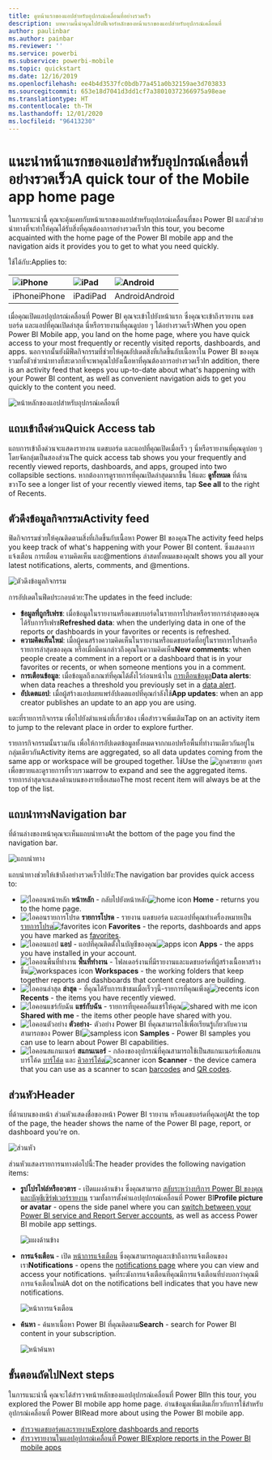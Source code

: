 ```yaml
---
title: ดูหน้าแรกของแอปสำหรับอุปกรณ์เคลื่อนที่อย่างรวดเร็ว
description: บทความนี้นำคุณไปยังฟีเจอร์หลักของหน้าแรกของแอปสำหรับอุปกรณ์เคลื่อนที่
author: paulinbar
ms.author: painbar
ms.reviewer: ''
ms.service: powerbi
ms.subservice: powerbi-mobile
ms.topic: quickstart
ms.date: 12/16/2019
ms.openlocfilehash: ee4b4d3537fc0bdb77a451a0b32159ae3d703833
ms.sourcegitcommit: 653e18d7041d3dd1cf7a38010372366975a98eae
ms.translationtype: HT
ms.contentlocale: th-TH
ms.lasthandoff: 12/01/2020
ms.locfileid: "96413230"
---
```

# <a name="a-quick-tour-of-the-mobile-app-home-page"></a><span data-ttu-id="79c13-103">แนะนำหน้าแรกของแอปสำหรับอุปกรณ์เคลื่อนที่อย่างรวดเร็ว</span><span class="sxs-lookup"><span data-stu-id="79c13-103">A quick tour of the Mobile app home page</span></span>
<span data-ttu-id="79c13-104">ในการแนะนำนี้ คุณจะคุ้นเคยกับหน้าแรกของแอปสำหรับอุปกรณ์เคลื่อนที่ของ Power BI และตัวช่วยนำทางที่จะทำให้คุณได้รับสิ่งที่คุณต้องการอย่างรวดเร็ว</span><span class="sxs-lookup"><span data-stu-id="79c13-104">In this tour, you become acquainted with the home page of the Power BI mobile app and the navigation aids it provides you to get to what you need quickly.</span></span>

<span data-ttu-id="79c13-105">ใช้ได้กับ:</span><span class="sxs-lookup"><span data-stu-id="79c13-105">Applies to:</span></span>

| ![iPhone](./media/mobile-apps-quickstart-view-dashboard-report/iphone-logo-30-px.png) | ![iPad](./media/mobile-apps-quickstart-view-dashboard-report/ipad-logo-30-px.png) | ![Android](./media/mobile-apps-quickstart-view-dashboard-report/android-logo-30-px.png) |
|:--- |:--- |:--- |
| <span data-ttu-id="79c13-109">iPhone</span><span class="sxs-lookup"><span data-stu-id="79c13-109">iPhone</span></span> | <span data-ttu-id="79c13-110">iPad</span><span class="sxs-lookup"><span data-stu-id="79c13-110">iPad</span></span> | <span data-ttu-id="79c13-111">Android</span><span class="sxs-lookup"><span data-stu-id="79c13-111">Android</span></span> | 

<span data-ttu-id="79c13-112">เมื่อคุณเปิดแอปอุปกรณ์เคลื่อนที่ Power BI คุณจะเข้าไปยังหน้าแรก ซึ่งคุณจะเข้าถึงรายงาน แดชบอร์ด และแอปที่คุณเปิดล่าสุด นี่หรือรายงานที่คุณดูบ่อย ๆ ได้อย่างรวดเร็ว</span><span class="sxs-lookup"><span data-stu-id="79c13-112">When you open Power BI Mobile app, you land on the home page, where you have quick access to your most frequently or recently visited reports, dashboards, and apps.</span></span> <span data-ttu-id="79c13-113">นอกจากนั้นยังมีฟีดกิจกรรมที่ช่วยให้คุณอัปเดตสิ่งที่เกิดขึ้นกับเนื้อหาใน Power BI ของคุณ รวมทั้งตัวช่วยนำทางที่สะดวกที่จะพาคุณไปยังเนื้อหาที่คุณต้องการอย่างรวดเร็ว</span><span class="sxs-lookup"><span data-stu-id="79c13-113">In addition, there is an activity feed that keeps you up-to-date about what's happening with your Power BI content, as well as convenient navigation aids to get you quickly to the content you need.</span></span>

![หน้าหลักของแอปสำหรับอุปกรณ์เคลื่อนที่](./media/mobile-apps-home-page/powerbi-mobile-app-home.png)
 
## <a name="quick-access-tab"></a><span data-ttu-id="79c13-115">แถบเข้าถึงด่วน</span><span class="sxs-lookup"><span data-stu-id="79c13-115">Quick Access tab</span></span>

<span data-ttu-id="79c13-116">แถบการเข้าถึงด่วนจะแสดงรายงาน แดชบอร์ด และแอปที่คุณเปิดเมื่อเร็ว ๆ นี่หรือรายงานที่คุณดูบ่อย ๆ โดยจัดกลุ่มเป็นสองส่วน</span><span class="sxs-lookup"><span data-stu-id="79c13-116">The quick access tab shows you your frequently and recently viewed reports, dashboards, and apps, grouped into two collapsible sections.</span></span> <span data-ttu-id="79c13-117">หากต้องการดูรายการที่คุณเปิดล่าสุดมากขึ้น ให้แตะ **ดูทั้งหมด** ที่ด้านขวา</span><span class="sxs-lookup"><span data-stu-id="79c13-117">To see a longer list of your recently viewed items, tap **See all** to the right of Recents.</span></span> 

## <a name="activity-feed"></a><span data-ttu-id="79c13-118">ตัวดึงข้อมูลกิจกรรม</span><span class="sxs-lookup"><span data-stu-id="79c13-118">Activity feed</span></span>

<span data-ttu-id="79c13-119">ฟิดกิจกรรมช่วยให้คุณติดตามสิ่งที่เกิดขึ้นกับเนื้อหา Power BI ของคุณ</span><span class="sxs-lookup"><span data-stu-id="79c13-119">The activity feed helps you keep track of what's happening with your Power BI content.</span></span> <span data-ttu-id="79c13-120">ซึ่งแสดงการแจ้งเตือน การเตือน ความคิดเห็น และ@mentions ล่าสดทั้งหมดของคุณ</span><span class="sxs-lookup"><span data-stu-id="79c13-120">It shows you all your latest notifications, alerts, comments, and @mentions.</span></span>

![ตัวดึงข้อมูลกิจกรรม](./media/mobile-apps-home-page/powerbi-mobile-app-activity.png)

<span data-ttu-id="79c13-122">การอัปเดตในฟีดประกอบด้วย:</span><span class="sxs-lookup"><span data-stu-id="79c13-122">The updates in the feed include:</span></span>
* <span data-ttu-id="79c13-123">**ข้อมูลที่ถูกรีเฟรช**: เมื่อข้อมูลในรายงานหรือแดชบบอร์ดในรายการโปรดหรือรายการล่าสุดของคุณได้รับการรีเฟรช</span><span class="sxs-lookup"><span data-stu-id="79c13-123">**Refreshed data**: when the underlying data in one of the reports or dashboards in your favorites or recents is refreshed.</span></span>
* <span data-ttu-id="79c13-124">**ความคิดเห็นใหม่**: เมื่อผู้คนสร้างความคิดเห็นในรายงานหรือแดชบอร์ดที่อยู่ในรายการโปรดหรือรายการล่าสุดของคุณ หรือเมื่อมีคนกล่าวถึงคุณในความคิดเห็น</span><span class="sxs-lookup"><span data-stu-id="79c13-124">**New comments**: when people create a comment in a report or a dashboard that is in your favorites or recents, or when someone mentions you in a comment.</span></span>
* <span data-ttu-id="79c13-125">**การเตือนข้อมูล**: เมื่อข้อมูลถึงเกณฑ์ที่คุณได้ตั้งไว้ก่อนหน้าใน [การเตือนข้อมูล](mobile-set-data-alerts-in-the-mobile-apps.md)</span><span class="sxs-lookup"><span data-stu-id="79c13-125">**Data alerts**: when data reaches a threshold you previously set in a [data alert](mobile-set-data-alerts-in-the-mobile-apps.md).</span></span>
* <span data-ttu-id="79c13-126">**อัปเดตแอป**: เมื่อผู้สร้างแอปเผยแพร่อัปเดตแอปที่คุณกำลังใช้</span><span class="sxs-lookup"><span data-stu-id="79c13-126">**App updates**: when an app creator publishes an update to an app you are using.</span></span>

 <span data-ttu-id="79c13-127">แตะที่รายการกิจกรรม เพื่อไปยังตำแหน่งที่เกี่ยวข้อง เพื่อสำรวจเพิ่มเติม</span><span class="sxs-lookup"><span data-stu-id="79c13-127">Tap on an activity item to jump to the relevant place in order to explore further.</span></span>

<span data-ttu-id="79c13-128">รายการกิจกรรมนั้นรวมกัน เพื่อให้การอัปเดตข้อมูลทั้งหมดจากกแอปหรือพื้นที่ทำงานเดียวกันอยู่ในกลุ่มเดียวกัน</span><span class="sxs-lookup"><span data-stu-id="79c13-128">Activity items are aggregated, so all data updates coming from the same app or workspace will be grouped together.</span></span> <span data-ttu-id="79c13-129">ใช้</span><span class="sxs-lookup"><span data-stu-id="79c13-129">Use the</span></span> ![ลูกศรขยาย](./media/mobile-apps-home-page/powerbi-mobile-app-expand-arrow.png) <span data-ttu-id="79c13-131">ลูกศรเพื่อขยายและดูรายการที่รวบรวม</span><span class="sxs-lookup"><span data-stu-id="79c13-131">arrow to expand and see the aggregated items.</span></span> <span data-ttu-id="79c13-132">รายการล่าสุดจะแสดงด้านบนของรายชื่อเสมอ</span><span class="sxs-lookup"><span data-stu-id="79c13-132">The most recent item will always be at the top of the list.</span></span>

## <a name="navigation-bar"></a><span data-ttu-id="79c13-133">แถบนำทาง</span><span class="sxs-lookup"><span data-stu-id="79c13-133">Navigation bar</span></span>

<span data-ttu-id="79c13-134">ที่ด้านล่างของหน้าคุณจะเห็นแถบนำทาง</span><span class="sxs-lookup"><span data-stu-id="79c13-134">At the bottom of the page you find the navigation bar.</span></span>

![แถบนำทาง](./media/mobile-apps-home-page/powerbi-mobile-app-navbar.png)

<span data-ttu-id="79c13-136">แถบนำทางช่วยให้เข้าถึงอย่างรวดเร็วไปยัง:</span><span class="sxs-lookup"><span data-stu-id="79c13-136">The navigation bar provides quick access to:</span></span>

* <span data-ttu-id="79c13-137">![ไอคอนหน้าหลัก](./media/mobile-apps-home-page/powerbi-mobile-app-home-icon.png) **หน้าหลัก** - กลับไปยังหน้าหลัก</span><span class="sxs-lookup"><span data-stu-id="79c13-137">![home icon](./media/mobile-apps-home-page/powerbi-mobile-app-home-icon.png) **Home** - returns you to the home page.</span></span>
* <span data-ttu-id="79c13-138">![ไอคอนรายการโปรด](./media/mobile-apps-home-page/powerbi-mobile-app-favorites-icon.png) **รายการโปรด** - รายงาน แดชบอร์ด และแอปที่คุณทำเครื่องหมายเป็น [รายการโปรด](mobile-apps-favorites.md)</span><span class="sxs-lookup"><span data-stu-id="79c13-138">![favorites icon](./media/mobile-apps-home-page/powerbi-mobile-app-favorites-icon.png) **Favorites** - the reports, dashboards and apps you have marked as [favorites](mobile-apps-favorites.md).</span></span>
* <span data-ttu-id="79c13-139">![ไอคอนแอป](./media/mobile-apps-home-page/powerbi-mobile-app-apps-icon.png) **แอป** - แอปที่คุณติดตั้งในบัญชีของคุณ</span><span class="sxs-lookup"><span data-stu-id="79c13-139">![apps icon](./media/mobile-apps-home-page/powerbi-mobile-app-apps-icon.png) **Apps** - the apps you have installed in your account.</span></span>
* <span data-ttu-id="79c13-140">![ไอคอนพื้นที่ทำงาน](./media/mobile-apps-home-page/powerbi-mobile-app-workspaces-icon.png) **พื้นที่ทำงาน** - โฟลเดอร์งานที่มีรายงานและแดชบอร์ดที่ผู้สร้างเนื้อหาสร้างขึ้น</span><span class="sxs-lookup"><span data-stu-id="79c13-140">![workspaces icon](./media/mobile-apps-home-page/powerbi-mobile-app-workspaces-icon.png) **Workspaces** - the working folders that keep together reports and dashboards that content creators are building.</span></span>
* <span data-ttu-id="79c13-141">![ไอคอนล่าสุด](./media/mobile-apps-home-page/powerbi-mobile-app-recents-icon.png) **ล่าสุด** - ที่คุณได้รับการเข้าชมเมื่อเร็วๆนี้-รายการที่คุณเพิ่งดู</span><span class="sxs-lookup"><span data-stu-id="79c13-141">![recents icon](./media/mobile-apps-home-page/powerbi-mobile-app-recents-icon.png) **Recents** - the items you have recently viewed.</span></span>
* <span data-ttu-id="79c13-142">![ไอคอนแชร์กับฉัน](./media/mobile-apps-home-page/powerbi-mobile-app-shared-with-me-icon.png) **แชร์กับฉัน** - รายการที่บุคคลอื่นแชร์ให้คุณ</span><span class="sxs-lookup"><span data-stu-id="79c13-142">![shared with me icon](./media/mobile-apps-home-page/powerbi-mobile-app-shared-with-me-icon.png) **Shared with me** - the items other people have shared with you.</span></span>
* <span data-ttu-id="79c13-143">![ไอคอนตัวอย่าง](./media/mobile-apps-home-page/powerbi-mobile-app-samples-icon.png) **ตัวอย่าง**- ตัวอย่าง Power BI ที่คุณสามารถใช้เพื่อเรียนรู้เกี่ยวกับความสามารถของ Power BI</span><span class="sxs-lookup"><span data-stu-id="79c13-143">![sampless icon](./media/mobile-apps-home-page/powerbi-mobile-app-samples-icon.png) **Samples** - Power BI samples you can use to learn about Power BI capabilities.</span></span>
* <span data-ttu-id="79c13-144">![ไอคอนสแกนเนอร์](./media/mobile-apps-home-page/powerbi-mobile-app-scanner-icon.png) **สแกนเนอร์** - กล้องของอุปกรณ์ที่คุณสามารถใช้เป็นสแกนเนอร์เพื่อสแกนบาร์โค้ด [บาร์โค้ด](mobile-apps-scan-barcode-iphone.md) และ [คิวอาร์โค้ด](mobile-apps-qr-code.md)</span><span class="sxs-lookup"><span data-stu-id="79c13-144">![scanner icon](./media/mobile-apps-home-page/powerbi-mobile-app-scanner-icon.png) **Scanner** - the device camera that you can use as a scanner to scan [barcodes](mobile-apps-scan-barcode-iphone.md) and [QR codes](mobile-apps-qr-code.md).</span></span>

## <a name="header"></a><span data-ttu-id="79c13-145">ส่วนหัว</span><span class="sxs-lookup"><span data-stu-id="79c13-145">Header</span></span>

<span data-ttu-id="79c13-146">ที่ด้านบนของหน้า ส่วนหัวแสดงชื่อของหน้า Power BI รายงาน หรือแดชบอร์ดที่คุณอยู่</span><span class="sxs-lookup"><span data-stu-id="79c13-146">At the top of the page, the header shows the name of the Power BI page, report, or dashboard you're on.</span></span>

![ส่วนหัว](./media/mobile-apps-home-page/powerbi-mobile-app-header.png)

<span data-ttu-id="79c13-148">ส่วนหัวแสดงรายการนทางต่อไปนี้:</span><span class="sxs-lookup"><span data-stu-id="79c13-148">The header provides the following navigation items:</span></span>
* <span data-ttu-id="79c13-149">**รูปโปรไฟล์หรืออวตาร** - เปิดแผงด้านข้าง ซึ่งคุณสามารถ [สลับระหว่างบริการ Power BI ของคุณและบัญชีเซิร์ฟเวอร์รายงาน](mobile-app-ssrs-kpis-mobile-on-premises-reports.md) รวมทั้งการตั้งค่าแอปอุปกรณ์เคลื่อนที่ Power BI</span><span class="sxs-lookup"><span data-stu-id="79c13-149">**Profile picture or avatar** - opens the side panel where you can [switch between your Power BI service and Report Server accounts](mobile-app-ssrs-kpis-mobile-on-premises-reports.md), as well as access Power BI mobile app settings.</span></span>

    ![แผงด้านข้าง](./media/mobile-apps-home-page/powerbi-mobile-app-side-panel.png)

* <span data-ttu-id="79c13-151">**การแจ้งเตือน** - เปิด [หน้าการแจ้งเตือน](mobile-apps-notification-center.md) ซึ่งคุณสามารถดูและเข้าถึงการแจ้งเตือนของเรา</span><span class="sxs-lookup"><span data-stu-id="79c13-151">**Notifications** - opens the [notifications page](mobile-apps-notification-center.md) where you can view and access your notifications.</span></span> <span data-ttu-id="79c13-152">จุดที่ระฆังการแจ้งเตือนที่คุณมีการแจ้งเตือนที่บ่งบอกว่าคุณมีการแจ้งเตือนใหม่</span><span class="sxs-lookup"><span data-stu-id="79c13-152">A dot on the notifications bell indicates that you have new notifications.</span></span>

    ![หน้าการแจ้งเตือน](./media/mobile-apps-home-page/powerbi-mobile-app-notifications-page.png)

* <span data-ttu-id="79c13-154">**ค้นหา** - ค้นหาเนื้อหา Power BI ที่คุณติดตาม</span><span class="sxs-lookup"><span data-stu-id="79c13-154">**Search** - search for Power BI content in your subscription.</span></span>

    ![หน้าค้นหา](./media/mobile-apps-home-page/powerbi-mobile-app-search-page.png)

## <a name="next-steps"></a><span data-ttu-id="79c13-156">ขั้นตอนถัดไป</span><span class="sxs-lookup"><span data-stu-id="79c13-156">Next steps</span></span>
<span data-ttu-id="79c13-157">ในการแนะนำนี้ คุณจะได้สำรวจหน้าหลักของแอปอุปกรณ์เคลื่อนที่ Power BI</span><span class="sxs-lookup"><span data-stu-id="79c13-157">In this tour, you explored the Power BI mobile app home page.</span></span> <span data-ttu-id="79c13-158">อ่านข้อมูลเพิ่มเติมเกี่ยวกับการใช้สำหรับอุปกรณ์เคลื่อนที่ Power BI</span><span class="sxs-lookup"><span data-stu-id="79c13-158">Read more about using the Power BI mobile app.</span></span> 
* [<span data-ttu-id="79c13-159">สำรวจแดชบอร์ดและรายงาน</span><span class="sxs-lookup"><span data-stu-id="79c13-159">Explore dashboards and reports</span></span>](mobile-apps-quickstart-view-dashboard-report.md)
* [<span data-ttu-id="79c13-160">สำรวจรายงานในแอปอุปกรณ์เคลื่อนที่ Power BI</span><span class="sxs-lookup"><span data-stu-id="79c13-160">Explore reports in the Power BI mobile apps</span></span>](mobile-reports-in-the-mobile-apps.md)

